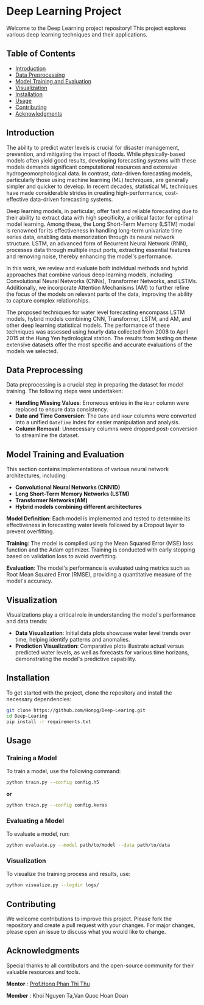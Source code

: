 # Deep Learning Project

Welcome to the Deep Learning project repository! This project explores various deep learning techniques and their applications.

## Table of Contents

- [Introduction](#introduction)
- [Data Preprocessing](#data-preprocessing)
- [Model Training and Evaluation](#model-training-and-evaluation)
- [Visualization](#visualization)
- [Installation](#installation)
- [Usage](#usage)
- [Contributing](#contributing)
- [Acknowledgments](#acknowledgments)

## Introduction

The ability to predict water levels is crucial for disaster management, prevention, and mitigating the impact of floods. While physically-based models often yield good results, developing forecasting systems with these models demands significant computational resources and extensive hydrogeomorphological data. In contrast, data-driven forecasting models, particularly those using machine learning (ML) techniques, are generally simpler and quicker to develop. In recent decades, statistical ML techniques have made considerable strides in creating high-performance, cost-effective data-driven forecasting systems.

Deep learning models, in particular, offer fast and reliable forecasting due to their ability to extract data with high specificity, a critical factor for optimal model learning. Among these, the Long Short-Term Memory (LSTM) model is renowned for its effectiveness in handling long-term univariate time series data, enabling data memorization through its neural network structure. LSTM, an advanced form of Recurrent Neural Network (RNN), processes data through multiple input ports, extracting essential features and removing noise, thereby enhancing the model's performance.

In this work, we review and evaluate both individual methods and hybrid approaches that combine various deep learning models, including Convolutional Neural Networks (CNNs), Transformer Networks, and LSTMs. Additionally, we incorporate Attention Mechanisms (AM) to further refine the focus of the models on relevant parts of the data, improving the ability to capture complex relationships.

The proposed techniques for water level forecasting encompass LSTM models, hybrid models combining CNN, Transformer, LSTM, and AM, and other deep learning statistical models. The performance of these techniques was assessed using hourly data collected from 2008 to April 2015 at the Hung Yen hydrological station. The results from testing on these extensive datasets offer the most specific and accurate evaluations of the models we selected.

## Data Preprocessing

Data preprocessing is a crucial step in preparing the dataset for model training. The following steps were undertaken:

- **Handling Missing Values**: Erroneous entries in the `Hour` column were replaced to ensure data consistency.
- **Date and Time Conversion**: The `Date` and `Hour` columns were converted into a unified `DateTime` index for easier manipulation and analysis.
- **Column Removal**: Unnecessary columns were dropped post-conversion to streamline the dataset.

## Model Training and Evaluation

This section contains implementations of various neural network architectures, including:

- **Convolutional Neural Networks (CNN1D)**
- **Long Short-Term Memory Networks (LSTM)**
- **Transformer Networks(AM)**
- **Hybrid models combining different architectures**

**Model Definition**: Each model is implemented and tested to determine its effectiveness in forecasting water levels followed by a Dropout layer to prevent overfitting.

**Training**: The model is compiled using the Mean Squared Error (MSE) loss function and the Adam optimizer. Training is conducted with early stopping based on validation loss to avoid overfitting.

**Evaluation**: The model's performance is evaluated using metrics such as Root Mean Squared Error (RMSE), providing a quantitative measure of the model's accuracy.

## Visualization

Visualizations play a critical role in understanding the model's performance and data trends:

- **Data Visualization**: Initial data plots showcase water level trends over time, helping identify patterns and anomalies.
- **Prediction Visualization**: Comparative plots illustrate actual versus predicted water levels, as well as forecasts for various time horizons, demonstrating the model's predictive capability.

## Installation

To get started with the project, clone the repository and install the necessary dependencies:

```bash
git clone https://github.com/Honpg/Deep-Learing.git
cd Deep-Learing
pip install -r requirements.txt
```

## Usage
### Training a Model
To train a model, use the following command:

```bash
python train.py --config config.h5
```

**or**
```bash
python train.py --config config.keras
```

### Evaluating a Model
To evaluate a model, run:
```bash
python evaluate.py --model path/to/model --data path/to/data
```

### Visualization
To visualize the training process and results, use:
```bash
python visualize.py --logdir logs/
```

## Contributing

We welcome contributions to improve this project. Please fork the repository and create a pull request with your changes. For major changes, please open an issue to discuss what you would like to change.

## Acknowledgments
Special thanks to all contributors and the open-source community for their valuable resources and tools.

**Mentor** : [Prof.Hong Phan Thi Thu](https://scholar.google.com/citations?user=yXkziQIAAAAJ&hl=en&oi=ao)

**Member** : Khoi Nguyen Ta,Van Quoc Hoan Doan




